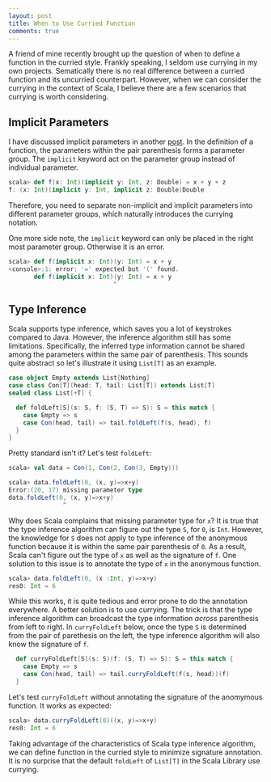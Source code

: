 ```yaml
---
layout: post
title: When to Use Curried Function
comments: true
---
```

A friend of mine recently brought up the question of when to define a function in the curried style. Frankly speaking, I seldom use currying in my own projects. Sematically there is no real difference between a curried function and its uncurried counterpart. However, when we can consider the currying in the context of Scala, I believe there are a few scenarios that currying is worth considering.

<!-- more -->

## Implicit Parameters
I have discussed implicit parameters in another [post](/2015/05/13/implicit-parameter/). In the definition of a function, the parameters within the pair parenthesis forms a parameter group. The `implicit` keyword act on the parameter group instead of individual parameter. 

``` scala 
scala> def f(x: Int)(implicit y: Int, z: Double) = x + y + z
f: (x: Int)(implicit y: Int, implicit z: Double)Double
```

Therefore, you need to separate non-implicit and implicit parameters into different parameter groups, which naturally introduces the currying notation.

One more side note, the `implicit` keyword can only be placed in the right most parameter group. Otherwise it is an error.

``` scala
scala> def f(implicit x: Int)(y: Int) = x + y
<console>:1: error: '=' expected but '(' found.
       def f(implicit x: Int)(y: Int) = x + y
                             ^
```

## Type Inference
Scala supports type inference, which saves you a lot of keystrokes compared to Java. However, the inference algorithm still has some limitations. Specifically, the inferred type information cannot be shared among the parameters within the same pair of parenthesis. This sounds quite abstract so let's illustrate it using `List[T]` as an example.

``` scala
case object Empty extends List[Nothing]
case class Con[T](head: T, tail: List[T]) extends List[T]
sealed class List[+T] {

  def foldLeft[S](s: S, f: (S, T) => S): S = this match {
    case Empty => s
    case Con(head, tail) => tail.foldLeft(f(s, head), f)
  }
}
```

Pretty standard isn't it? Let's test `foldLeft`:

``` scala
scala> val data = Con(1, Con(2, Con(3, Empty)))

scala> data.foldLeft(0, (x, y)=>x+y)
Error:(20, 17) missing parameter type
data.foldLeft(0, (x, y)=>x+y)
               ^
```

Why does Scala complains that missing parameter type for `x`? It is true that the type inference algorithm can figure out the type `S`, for `0`, is `Int`. However, the knowledge for `S` does not apply to type inference of the anonymous function because it is within the same pair parenthesis of `0`. As a result, Scala can't figure out the type of `x` as well as the signature of `f`. One solution to this issue is to annotate the type of `x` in the anonymous function.

``` scala
scala> data.foldLeft(0, (x :Int, y)=>x+y)
res0: Int = 6
```

While this works, it is quite tedious and error prone to do the annotation everywhere. A better solution is to use currying. The trick is that the type inference algorithm can broadcast the type information *across* parenthesis from left to right. In `curryFoldLeft` below, once the type `S` is determined from the pair of parethesis on the left, the type inference algorithm will also know the signature of `f`. 

``` scala 
  def curryFoldLeft[S](s: S)(f: (S, T) => S): S = this match {
    case Empty => s
    case Con(head, tail) => tail.curryFoldLeft(f(s, head))(f)
  }
```

Let's test `curryFoldLeft` without annotating the signature of the anomymous function. It works as expected:

``` scala
scala> data.curryFoldLeft(0)((x, y)=>x+y)
res0: Int = 6
```

Taking advantage of the characteristics of Scala type inference algorithm, we can define function in the curried style to minimize signature annotation. It is no surprise that the default `foldLeft` of `List[T]` in the Scala Library use currying. 
